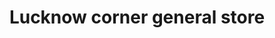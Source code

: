 ---
title: "Lucknow corner general store"
url: /karachi/lucknow-corner-general-store/
shop: Dorfladen
---